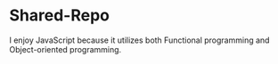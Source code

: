 # Shared-Repo

I enjoy JavaScript because it utilizes both Functional programming and Object-oriented programming.